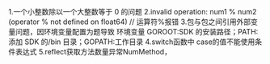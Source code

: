 1.一个小整数除以一个大整数等于 0 的问题
2.invalid operation: num1 % num2 (operator % not defined on float64) // 运算符%报错 3.包与包之间引用外部变量问题，因环境变量配置为题导致
环境变量 GOROOT:SDK 的安装路径；PATH:添加 SDK 的/bin 目录；GOPATH:工作目录
4.switch函数中 case的值不能使用条件表达式
5.reflect获取方法数量异常NumMethod，